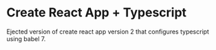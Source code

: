 # Create React App + Typescript

Ejected version of create react app version 2 that configures typescript using
babel 7.
